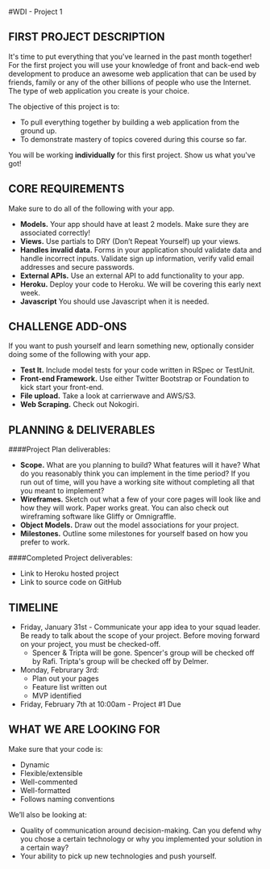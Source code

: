 #WDI - Project 1

## FIRST PROJECT DESCRIPTION

It's time to put everything that you've learned in the past month together! For the first project you will use your knowledge of front and back-end web development to produce an awesome web application that can be used by friends, family or any of the other billions of people who use the Internet. The type of web application you create is your choice.

The objective of this project is to:

* To pull everything together by building a web application from the ground up.
* To demonstrate mastery of topics covered during this course so far.

You will be working **individually** for this first project. Show us what you've got!

## CORE REQUIREMENTS
Make sure to do all of the following with your app.

* **Models.** Your app should have at least 2 models. Make sure they are associated correctly!
* **Views.** Use partials to DRY (Don’t Repeat Yourself) up your views.
* **Handles invalid data.** Forms in your application should validate data and handle incorrect inputs. Validate sign up information, verify valid email addresses and secure passwords.
* **External APIs.** Use an external API to add functionality to your app.
* **Heroku.** Deploy your code to Heroku. We will be covering this early next week.
* **Javascript** You should use Javascript when it is needed.

## CHALLENGE ADD-ONS
If you want to push yourself and learn something new, optionally consider doing some of the following with your app.

* **Test It.** Include model tests for your code written in RSpec or TestUnit.
* **Front-end Framework.** Use either Twitter Bootstrap or Foundation to kick start your front-end.
* **File upload.** Take a look at carrierwave and AWS/S3.
* **Web Scraping.** Check out Nokogiri.

## PLANNING & DELIVERABLES

####Project Plan deliverables:

* **Scope.** What are you planning to build? What features will it have? What do you reasonably think you can implement in the time period?  If you run out of time, will you have a working site without completing all that you meant to implement?
* **Wireframes.** Sketch out what a few of your core pages will look like and how they will work. Paper works great. You can also check out wireframing software like Gliffy or Omnigraffle.
* **Object Models.** Draw out the model associations for your project.
* **Milestones.** Outline some milestones for yourself based on how you prefer to work.

####Completed Project deliverables:

* Link to Heroku hosted project
* Link to source code on GitHub


## TIMELINE

* Friday, January 31st - Communicate your app idea to your squad leader. Be ready to talk about the scope of your project. Before moving forward on your project, you must be checked-off.
    - Spencer & Tripta will be gone. Spencer's group will be checked off by Rafi. Tripta's group will be checked off by Delmer.
* Monday, Februrary 3rd:
    - Plan out your pages
    - Feature list written out
    - MVP identified   
* Friday, February 7th at 10:00am - Project #1 Due

## WHAT WE ARE LOOKING FOR
Make sure that your code is:

* Dynamic
* Flexible/extensible
* Well-commented
* Well-formatted
* Follows naming conventions

We’ll also be looking at:

* Quality of communication around decision-making. Can you defend why you chose a certain technology or why you implemented your solution in a certain way?
* Your ability to pick up new technologies and push yourself.